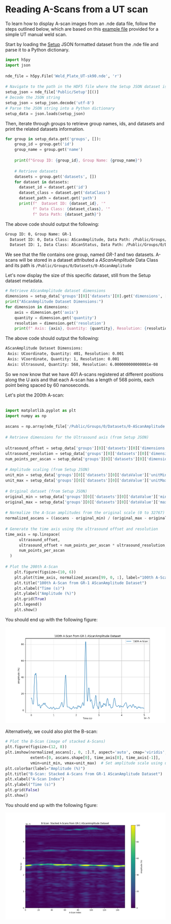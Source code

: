 # Reading A-Scans from a UT scan 

To learn how to display A-scan images from an .nde data file, follow the steps outlined below, which are based on this [example file](../example-files/index.md#manual-weld-scanning-using-conventional-ultrasonic-testing-ut) provided for a simple UT manual weld scan. 

Start by loading the [Setup](../../json-metadata/setup/index.md) JSON formatted dataset from the .nde file and parse it to a Python dictionary. 

``` python
import h5py
import json

nde_file = h5py.File('Weld_Plate_UT-sk90.nde', 'r')

# Navigate to the path in the HDF5 file where the Setup JSON dataset is stored
setup_json = nde_file['Public/Setup'][()]
# Decode the JSON string
setup_json = setup_json.decode('utf-8')
# Parse the JSON string into a Python dictionary
setup_data = json.loads(setup_json)
```

Then, iterate through groups to retrieve group names, ids, and datasets and print the related datasets information.  

``` python
for group in setup_data.get('groups', []):
    group_id = group.get('id')
    group_name = group.get('name')
    
    print(f"Group ID: {group_id}, Group Name: {group_name}")
    
    # Retrieve datasets
    datasets = group.get('datasets', [])
    for dataset in datasets:
      dataset_id = dataset.get('id')
      dataset_class = dataset.get('dataClass')
      dataset_path = dataset.get('path')
      print(f"  Dataset ID: {dataset_id}, '"
            f" Data Class: {dataset_class}, '"
            f" Data Path: {dataset_path}")
```

The above code should output the following: 

``` bash
Group ID: 0, Group Name: GR-1
  Dataset ID: 0, Data Class: AScanAmplitude, Data Path: /Public/Groups/0/Datasets/0-AScanAmplitude
  Dataset ID: 1, Data Class: AScanStatus, Data Path: /Public/Groups/0/Datasets/1-AScanStatus
```

We see that the file contains one group, named *GR-1* and two datasets. A-scans will be stored in a dataset attributed a *AScanAmplitude* Data Class and its path is `/Public/Groups/0/Datasets/0-AScanAmplitude`

Let's now display the size of this specific dataset, still from the Setup dataset metadata.


``` python
# Retrieve AScanAmplitude dataset dimensions
dimensions = setup_data['groups'][0]['datasets'][0].get('dimensions', [])
print("AScanAmplitude Dataset Dimensions:")
for dimension in dimensions:
    axis = dimension.get('axis')
    quantity = dimension.get('quantity')
    resolution = dimension.get('resolution')
    print(f" Axis: {axis}, Quantity: {quantity}, Resolution: {resolution}")
```

The above code should output the following: 

``` bash
AScanAmplitude Dataset Dimensions:
 Axis: UCoordinate, Quantity: 401, Resolution: 0.001
 Axis: VCoordinate, Quantity: 1, Resolution: 0.001
 Axis: Ultrasound, Quantity: 568, Resolution: 6.000000000000001e-08
```

So we now know that we have 401 A-scans registered at different positions along the U axis and that each A-scan has a length of 568 points, each point being spaced by 60 nanoseconds.  

Let's plot the 200th A-scan: 

``` python

import matplotlib.pyplot as plt
import numpy as np

ascans = np.array(nde_file['/Public/Groups/0/Datasets/0-AScanAmplitude'])

# Retrieve dimensions for the Ultrasound axis (from Setup JSON)

ultrasound_offset = setup_data['groups'][0]['datasets'][0]['dimensions'][2]['offset']
ultrasound_resolution = setup_data['groups'][0]['datasets'][0]['dimensions'][2]['resolution']
num_points_per_ascan = setup_data['groups'][0]['datasets'][0]['dimensions'][2]['quantity']

# Amplitude scaling (from Setup JSON)
unit_min = setup_data['groups'][0]['datasets'][0]['dataValue']['unitMin']
unit_max = setup_data['groups'][0]['datasets'][0]['dataValue']['unitMax']

# Original dataset (from Setup JSON)
original_min = setup_data['groups'][0]['datasets'][0]['dataValue']['min']
original_max = setup_data['groups'][0]['datasets'][0]['dataValue']['max']

# Normalize the A-Scan amplitudes from the original scale (0 to 32767) to the new scale (0.0 to 200.0)
normalized_ascans = ((ascans - original_min) / (original_max - original_min)) * (unit_max - unit_min) + unit_min

# Generate the time axis using the ultrasound offset and resolution
time_axis = np.linspace(
      ultrasound_offset, 
      ultrasound_offset + num_points_per_ascan * ultrasound_resolution, 
      num_points_per_ascan
  )

# Plot the 200th A-Scan
    plt.figure(figsize=(10, 6))
    plt.plot(time_axis, normalized_ascans[99, 0, :], label="100th A-Scan")
    plt.title("100th A-Scan from GR-1 AScanAmplitude Dataset")
    plt.xlabel("Time (s)")
    plt.ylabel("Amplitude (%)")
    plt.grid(True)
    plt.legend()
    plt.show()

```

You should end up with the following figure:

![ascan_ut_scan.png](../../assets/images/examples/code-samples/ascan_ut_scan.png)

Alternatively, we could also plot the B-scan:

``` python
# Plot the B-Scan (image of stacked A-Scans)
plt.figure(figsize=(12, 8))
plt.imshow(normalized_ascans[:, 0, :].T, aspect='auto', cmap='viridis',
           extent=[0, ascans.shape[0], time_axis[0], time_axis[-1]],
           vmin=unit_min, vmax=unit_max)  # Set amplitude scale using unitMin/unitMax)
plt.colorbar(label="Amplitude (%)")
plt.title("B-Scan: Stacked A-Scans from GR-1 AScanAmplitude Dataset")
plt.xlabel("A-Scan Index")
plt.ylabel("Time (s)")
plt.grid(False)
plt.show()
```

You should end up with the following figure:

![ascan_ut_scan.png](../../assets/images/examples/code-samples/bscan_ut_scan.png)